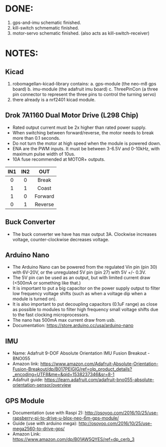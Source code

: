 # DONE:

1. gps-and-imu schematic finished.
2. kill-switch schmematic finished.
3. motor-servo schematic finished. (also acts as kill-switch-receiver)

# NOTES:

## Kicad

1. robomagellan-kicad-library contains:
  a. gps-module (the neo-m8 gps board)
  b. imu-module (the adafruit imu board)
  c. ThreePinCon (a three pin connector to represent the three pins to control the turning servo)
2. there already is a nrf2401 kicad module.

## Drok 7A1160 Dual Motor Drive (L298 Chip)

- Rated output current must be 2x higher than rated power supply.
- When switching between forward/reverse, the motor needs to break more than 0.1 seconds.
- Do not turn the motor at high speed when the module is powered down.
- ENA are the PWM inputs. It must be between 3-6.5V and 0-10kHz, with maximum pulse width of 10us.
- 10A fuse recommended at MOTOR+ outputs.

| IN1 | IN2 |   OUT   |
|:---:|:---:|:-------:|
|  0  |  0  |  Break  |
|  1  |  1  |  Coast  |
|  1  |  0  | Forward |
|  0  |  1  | Reverse |

## Buck Converter

- The buck converter we have has max output 3A. Clockwise increases voltage, counter-clockwise decreases voltage.

## Arduino Nano  

- The Arduino Nano can be powered from the regulated Vin pin (pin 30) with 6V-20V, or the unregulated 5V pin (pin 27) with 5V +/- 0.3V. 
- The 5V pin can be used as an output, but with limited current draw (<500mA or something like that.)
- It is important to put a big capacitor on the power supply output to filter low frequency voltage shifts (such as when a voltage dip when a module is turned on). 
- It is also important to put decoupling capacitors (0.1uF range) as close as possible to modules to filter high frequency small voltage shifts due to the fast clocking microprocessors.
- The nano has 500mA max current draw from usb.
- Documentation: https://store.arduino.cc/usa/arduino-nano

## IMU

- Name: Adafruit 9-DOF Absolute Orientation IMU Fusion Breakout - BNO055
- Amazon link: https://www.amazon.com/Adafruit-Absolute-Orientation-Fusion-Breakout/dp/B017PEIGIG/ref=olp_product_details?_encoding=UTF8&me=&qid=1538237346&sr=8-1
- Adafruit guide: https://learn.adafruit.com/adafruit-bno055-absolute-orientation-sensor/overview

## GPS Module

- Documentation (use with Raspi 2): http://osoyoo.com/2016/10/25/use-rapsberry-pi-to-drive-u-blox-neo-6m-gps-module/
- Guide (use with arduino mega): http://osoyoo.com/2016/10/25/use-mega2560-to-drive-gps/
- Amazon Link: https://www.amazon.com/dp/B01AW5QYES/ref=dp_cerb_3
